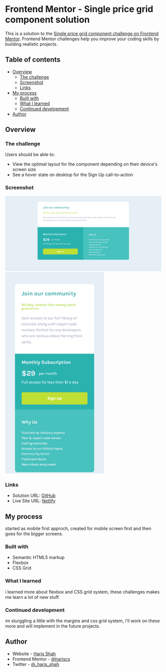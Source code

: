 # Frontend Mentor - Single price grid component solution

This is a solution to the [Single price grid component challenge on Frontend Mentor](https://www.frontendmentor.io/challenges/single-price-grid-component-5ce41129d0ff452fec5abbbc). Frontend Mentor challenges help you improve your coding skills by building realistic projects.

## Table of contents

- [Overview](#overview)
  - [The challenge](#the-challenge)
  - [Screenshot](#screenshot)
  - [Links](#links)
- [My process](#my-process)
  - [Built with](#built-with)
  - [What I learned](#what-i-learned)
  - [Continued development](#continued-development)
- [Author](#author)

## Overview

### The challenge

Users should be able to:

- View the optimal layout for the component depending on their device's screen size
- See a hover state on desktop for the Sign Up call-to-action

### Screenshot

![](/desktop.png)
![](/mobile.png)

### Links

- Solution URL: [GitHub](https://github.com/hariscs/pricegrid)
- Live Site URL: [Netlify](https://your-live-site-url.com)

## My process

started as mobile first approch, created for mobile screen first and then goes for the bigger screens.

### Built with

- Semantic HTML5 markup
- Flexbox
- CSS Grid

### What I learned

i learned more about flexbox and CSS grid system, these challenges makes me learn a lot of new stuff.

### Continued development

im sturggling a little with the margins and css grid system, i'll work on these more and will implement in the future projects.

## Author

- Website - [Haris Shah](https://github.com/hariscs)
- Frontend Mentor - [@hariscs](https://www.frontendmentor.io/profile/hariscs)
- Twitter - [@\_haris_shah](https://twitter.com/_haris_shah)
